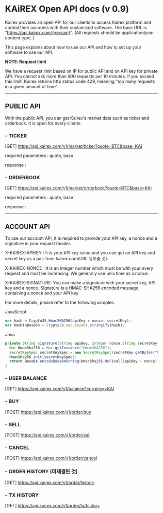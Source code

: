 # KAiREX Open API docs (v 0.9)

Kairex provides an open API for our clients to access Kairex platform and control their accounts with their customized software. The base URL is "https://api.kairex.com/{version}".   (All requests should be application/json content type. )

This page explains about how to use our API and how to set up your software to use our API. 


**NOTE: Request limit**

We have a request limit based on IP for public API and on API key for private API. You cannot ask more than 600 requests per 10 minutes. 
If you exceed this limit, Kairex returns http status code 429, meaning "too many requests in a given amount of time". 



***

## PUBLIC API 

With the public API, you can get Kairex's market data such as ticker and orderbook. It is open for every clients. 



### - TICKER 
[GET] https://api.kairex.com/v1/market/ticker?quote=BTC&base=KAI

required parameters : quote, base 

response : 


### - ORDERBOOK 
[GET] https://api.kairex.com/v1/market/orderbook?quote=BTC&base=KAI

required parameters : quote, base 

response : 



***

## ACCOUNT API 

To use our account API, it is required to provide your API key, a nonce and a signature in your request header. 

X-KAIREX-APIKEY : It is your API key value and you can get an API key and secret key as a pair from kairex.com(URL 넣어줄 것). 

X-KAIREX-NONCE : It is an integer number which must be with your every request and must be increasing. We generally use unix time as a nonce. 

X-KAIREX-SIGNATURE: You can make a signature with your secret key, API key and a nonce. Signature is a HMAC-SHA256 encoded message containing a nonce and your API key. 


For more details, please refer to the following samples. 



JavaScript
``` js 
var hash = CryptoJS.HmacSHA256(apiKey + nonce, secretKey);
var hashInBase64 = CryptoJS.enc.Base64.stringify(hash);
```


Java
``` java 
private String signature(String apiKey, Integer nonce,String secretKey) throws Exception {
  Mac HmacSha256 = Mac.getInstance("HmacSHA256");
  SecretKeySpec secretKeySpec = new SecretKeySpec(secretKey.getBytes("UTF-8"), "HmacSHA256");
  HmacSha256.init(secretKeySpec);
  return Base64.encodeBase64String(HmacSha256.doFinal((apiKey + nonce).getBytes("UTF-8")));
}
```



### - USER BALANCE 
[GET] https://api.kairex.com/v1/balance?currency=KAI


### - BUY 
[POST] https://api.kairex.com/v1/order/buy


### - SELL 
[POST] https://api.kairex.com/v1/order/sell


### - CANCEL 
[POST] https://api.kairex.com/v1/order/cancel


### - ORDER HISTORY (미체결된 것) 
[GET] https://api.kairex.com/v1/order/history


### - TX HISTORY 
[GET] https://api.kairex.com/v1/order/tx/history


